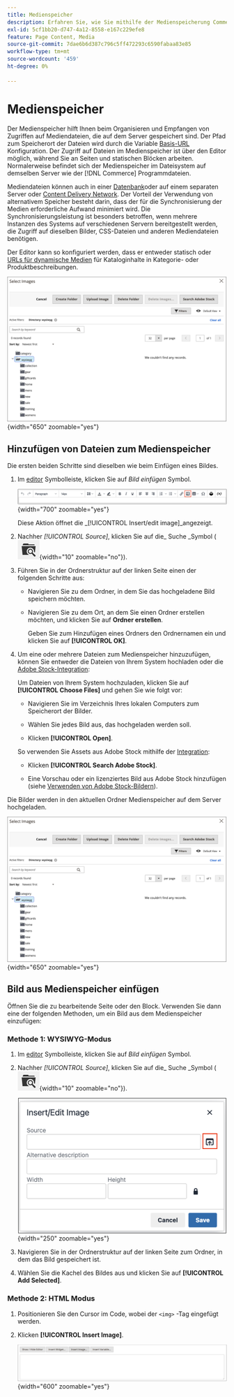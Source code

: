 ```yaml
---
title: Medienspeicher
description: Erfahren Sie, wie Sie mithilfe der Medienspeicherung Commerce-Mediendateien organisieren und auf diese zugreifen können, die auf dem Server gespeichert sind.
exl-id: 5cf1bb20-d747-4a12-8558-e167c229efe8
feature: Page Content, Media
source-git-commit: 7dae6b6d387c796c5ff472293c6590fabaa83e85
workflow-type: tm+mt
source-wordcount: '459'
ht-degree: 0%

---
```


# Medienspeicher

Der Medienspeicher hilft Ihnen beim Organisieren und Empfangen von Zugriffen auf Mediendateien, die auf dem Server gespeichert sind. Der Pfad zum Speicherort der Dateien wird durch die Variable [Basis-URL](../stores-purchase/store-urls.md) Konfiguration. Der Zugriff auf Dateien im Medienspeicher ist über den Editor möglich, während Sie an Seiten und statischen Blöcken arbeiten. Normalerweise befindet sich der Medienspeicher im Dateisystem auf demselben Server wie der [!DNL Commerce] Programmdateien.

Mediendateien können auch in einer [Datenbank](media-storage-database.md)oder auf einem separaten Server oder [Content Delivery Network](media-storage-content-delivery-network.md). Der Vorteil der Verwendung von alternativem Speicher besteht darin, dass der für die Synchronisierung der Medien erforderliche Aufwand minimiert wird. Die Synchronisierungsleistung ist besonders betroffen, wenn mehrere Instanzen des Systems auf verschiedenen Servern bereitgestellt werden, die Zugriff auf dieselben Bilder, CSS-Dateien und anderen Mediendateien benötigen.

Der Editor kann so konfiguriert werden, dass er entweder statisch oder [URLs für dynamische Medien](../catalog/catalog-urls.md#configure-catalog-media-url-format) für Kataloginhalte in Kategorie- oder Produktbeschreibungen.

![[!DNL Commerce] Medienspeicher](./assets/media-storage.png){width="650" zoomable="yes"}

## Hinzufügen von Dateien zum Medienspeicher

Die ersten beiden Schritte sind dieselben wie beim Einfügen eines Bildes.

1. Im [editor](editor.md) Symbolleiste, klicken Sie auf _Bild einfügen_ Symbol.

   ![Symbol Bild einfügen](./assets/editor-toolbar-image-button.png){width="700" zoomable="yes"}

   Diese Aktion öffnet die _[!UICONTROL Insert/edit image]_angezeigt.

1. Nachher _[!UICONTROL Source]_, klicken Sie auf die_ Suche _Symbol (![Suchsymbol](./assets/media-gallery-icon-browse.png){width="10" zoomable="no"}).

1. Führen Sie in der Ordnerstruktur auf der linken Seite einen der folgenden Schritte aus:

   - Navigieren Sie zu dem Ordner, in dem Sie das hochgeladene Bild speichern möchten.

   - Navigieren Sie zu dem Ort, an dem Sie einen Ordner erstellen möchten, und klicken Sie auf **Ordner erstellen**.

     Geben Sie zum Hinzufügen eines Ordners den Ordnernamen ein und klicken Sie auf **[!UICONTROL OK]**.

1. Um eine oder mehrere Dateien zum Medienspeicher hinzuzufügen, können Sie entweder die Dateien von Ihrem System hochladen oder die [Adobe Stock-Integration](adobe-stock.md):

   Um Dateien von Ihrem System hochzuladen, klicken Sie auf **[!UICONTROL Choose Files]** und gehen Sie wie folgt vor:

   - Navigieren Sie im Verzeichnis Ihres lokalen Computers zum Speicherort der Bilder.

   - Wählen Sie jedes Bild aus, das hochgeladen werden soll.

   - Klicken **[!UICONTROL Open]**.

   So verwenden Sie Assets aus Adobe Stock mithilfe der [Integration](adobe-stock.md):

   - Klicken **[!UICONTROL Search Adobe Stock]**.

   - Eine Vorschau oder ein lizenziertes Bild aus Adobe Stock hinzufügen (siehe [Verwenden von Adobe Stock-Bildern](adobe-stock-manage.md)).

Die Bilder werden in den aktuellen Ordner Medienspeicher auf dem Server hochgeladen.

![[!DNL Commerce] Medienspeicher](./assets/media-storage.png){width="650" zoomable="yes"}

## Bild aus Medienspeicher einfügen

Öffnen Sie die zu bearbeitende Seite oder den Block. Verwenden Sie dann eine der folgenden Methoden, um ein Bild aus dem Medienspeicher einzufügen:

### Methode 1: WYSIWYG-Modus

1. Im [editor](editor.md) Symbolleiste, klicken Sie auf _Bild einfügen_ Symbol.

1. Nachher _[!UICONTROL Source]_, klicken Sie auf die_ Suche _Symbol (![Suchsymbol](./assets/media-gallery-icon-browse.png){width="10" zoomable="no"}).

   ![Suchsymbol auswählen](./assets/editor-dialog-insert-image.png){width="250" zoomable="yes"}

1. Navigieren Sie in der Ordnerstruktur auf der linken Seite zum Ordner, in dem das Bild gespeichert ist.

1. Wählen Sie die Kachel des Bildes aus und klicken Sie auf **[!UICONTROL Add Selected]**.

### Methode 2: HTML Modus

1. Positionieren Sie den Cursor im Code, wobei der `<img>` -Tag eingefügt werden.

1. Klicken **[!UICONTROL Insert Image]**.

   ![Bild einfügen (HTML-Modus)](./assets/editor-html-mode-insert-image.png){width="600" zoomable="yes"}
